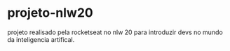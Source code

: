 # projeto-nlw20
projeto realisado pela rocketseat no nlw 20 para introduzir devs no mundo da inteligencia artifical.
